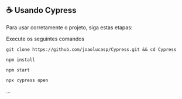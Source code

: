 ## ☕ Usando Cypress

Para usar corretamente o projeto, siga estas etapas:

Execute os seguintes comandos

```git clone https://github.com/joaolucasp/Cypress.git && cd Cypress```
  
```npm install```
  
```npm start```

```npx cypress open```

...